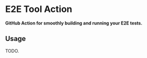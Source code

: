 # E2E Tool Action

**GitHub Action for smoothly building and running your E2E tests.**

## Usage

TODO.
